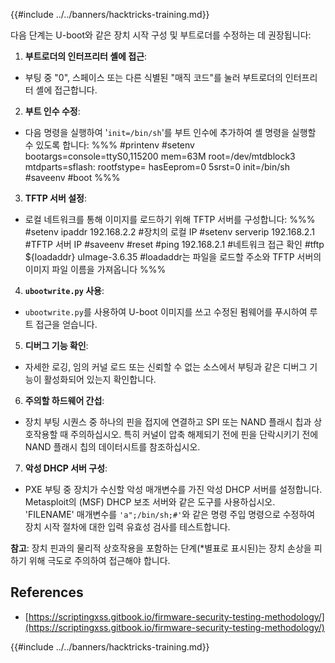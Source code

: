 {{#include ../../banners/hacktricks-training.md}}

다음 단계는 U-boot와 같은 장치 시작 구성 및 부트로더를 수정하는 데 권장됩니다:

1. **부트로더의 인터프리터 셸에 접근**:

- 부팅 중 "0", 스페이스 또는 다른 식별된 "매직 코드"를 눌러 부트로더의 인터프리터 셸에 접근합니다.

2. **부트 인수 수정**:

- 다음 명령을 실행하여 '`init=/bin/sh`'를 부트 인수에 추가하여 셸 명령을 실행할 수 있도록 합니다:
%%%
#printenv
#setenv bootargs=console=ttyS0,115200 mem=63M root=/dev/mtdblock3 mtdparts=sflash:<partitiionInfo> rootfstype=<fstype> hasEeprom=0 5srst=0 init=/bin/sh
#saveenv
#boot
%%%

3. **TFTP 서버 설정**:

- 로컬 네트워크를 통해 이미지를 로드하기 위해 TFTP 서버를 구성합니다:
%%%
#setenv ipaddr 192.168.2.2 #장치의 로컬 IP
#setenv serverip 192.168.2.1 #TFTP 서버 IP
#saveenv
#reset
#ping 192.168.2.1 #네트워크 접근 확인
#tftp ${loadaddr} uImage-3.6.35 #loadaddr는 파일을 로드할 주소와 TFTP 서버의 이미지 파일 이름을 가져옵니다
%%%

4. **`ubootwrite.py` 사용**:

- `ubootwrite.py`를 사용하여 U-boot 이미지를 쓰고 수정된 펌웨어를 푸시하여 루트 접근을 얻습니다.

5. **디버그 기능 확인**:

- 자세한 로깅, 임의 커널 로드 또는 신뢰할 수 없는 소스에서 부팅과 같은 디버그 기능이 활성화되어 있는지 확인합니다.

6. **주의할 하드웨어 간섭**:

- 장치 부팅 시퀀스 중 하나의 핀을 접지에 연결하고 SPI 또는 NAND 플래시 칩과 상호작용할 때 주의하십시오. 특히 커널이 압축 해제되기 전에 핀을 단락시키기 전에 NAND 플래시 칩의 데이터시트를 참조하십시오.

7. **악성 DHCP 서버 구성**:
- PXE 부팅 중 장치가 수신할 악성 매개변수를 가진 악성 DHCP 서버를 설정합니다. Metasploit의 (MSF) DHCP 보조 서버와 같은 도구를 사용하십시오. 'FILENAME' 매개변수를 `'a";/bin/sh;#'`와 같은 명령 주입 명령으로 수정하여 장치 시작 절차에 대한 입력 유효성 검사를 테스트합니다.

**참고**: 장치 핀과의 물리적 상호작용을 포함하는 단계(\*별표로 표시된)는 장치 손상을 피하기 위해 극도로 주의하여 접근해야 합니다.

## References

- [https://scriptingxss.gitbook.io/firmware-security-testing-methodology/](https://scriptingxss.gitbook.io/firmware-security-testing-methodology/)

{{#include ../../banners/hacktricks-training.md}}
